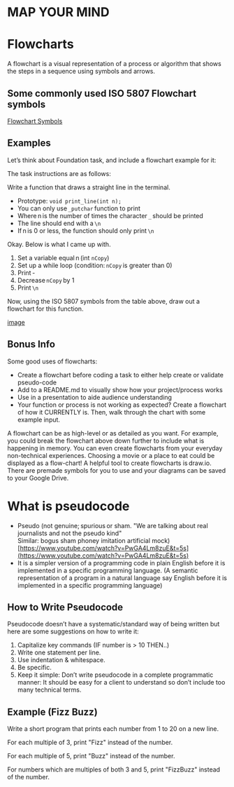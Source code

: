 # **MAP YOUR MIND**
# Flowcharts
A flowchart is a visual representation of a process or algorithm that shows the steps in a sequence using symbols and arrows.
## Some commonly used ISO 5807 Flowchart symbols
[Flowchart Symbols](https://drive.google.com/file/d/1B62yypJmnVFTCwjVcQgAuojh9skLT2ws/view?usp=share_link "a title")
## Examples
Let’s think about Foundation task, and include a flowchart example for it: 

The task instructions are as follows: 

Write a function that draws a straight line in the terminal. 
- Prototype: `void print_line(int n);` 
- You can only use `_putchar` function to print 
- Where n is the number of times the character `_` should be printed 
- The line should end with a `\n` 
- If n is 0 or less, the function should only print `\n` 

Okay. Below is what I came up with. 
1.	Set a variable equal n (int `nCopy`) 
2.	Set up a while loop (condition: `nCopy` is greater than 0) 
3.	Print - 
4.	Decrease `nCopy` by 1 
5.	Print `\n` 

Now, using the ISO 5807 symbols from the table above, draw out a flowchart for this function.

[image](https://s3.amazonaws.com/alx-intranet.hbtn.io/uploads/medias/2019/8/fb82e24f7282c569aed3.png?X-Amz-Algorithm=AWS4-HMAC-SHA256&X-Amz-Credential=AKIARDDGGGOUSBVO6H7D%2F20230429%2Fus-east-1%2Fs3%2Faws4_request&X-Amz-Date=20230429T125340Z&X-Amz-Expires=86400&X-Amz-SignedHeaders=host&X-Amz-Signature=e736bbe4530c1c9ed52aee9ed174e7e28c38570b2bc4e78ecb0ffa5735f2b9ef)
## Bonus Info
Some good uses of flowcharts: 
- Create a flowchart before coding a task to either help create or validate pseudo-code 
- Add to a README.md to visually show how your project/process works 
- Use in a presentation to aide audience understanding 
- Your function or process is not working as expected? Create a flowchart of how it CURRENTLY is. Then, walk through the chart with some example input. 

A flowchart can be as high-level or as detailed as you want. For example, you could break the flowchart above down further to include what is happening in memory. You can even create flowcharts from your everyday non-technical experiences. Choosing a movie or a place to eat could be displayed as a flow-chart! 
A helpful tool to create flowcharts is draw.io. There are premade symbols for you to use and your diagrams can be saved to your Google Drive.
# What is pseudocode 
- Pseudo (not genuine; spurious or sham. "We are talking about real journalists and not the pseudo kind"  
Similar: bogus sham phoney imitation artificial mock) 
[https://www.youtube.com/watch?v=PwGA4Lm8zuE&t=5s](https://www.youtube.com/watch?v=PwGA4Lm8zuE&t=5s)
- It is a simpler version of a programming code in plain English before it is implemented in a specific programming language. (A semantic representation of a program in a natural language say English before it is implemented in a specific programming language)  
## How to Write Pseudocode 
Pseudocode doesn’t have a systematic/standard way of being written but here are some suggestions on how to write it: 
1.	Capitalize key commands (IF number is > 10 THEN..)  
2.	Write one statement per line. 
3.	Use indentation & whitespace. 
4.	Be specific. 
5.	Keep it simple: Don’t write pseudocode in a complete programmatic manner: It should be easy for a client to understand so don’t include too many technical terms. 
## Example (Fizz Buzz) 
Write a short program that prints each number from 1 to 20 on a new line. 

For each multiple of 3, print "Fizz" instead of the number.

For each multiple of 5, print "Buzz" instead of the number. 

For numbers which are multiples of both 3 and 5, print "FizzBuzz" instead of the number. 


